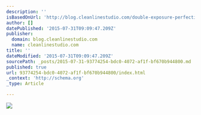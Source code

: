 ```yaml
---
description: ''
isBasedOnUrl: 'http://blog.cleanlinestudio.com/double-exposure-perfection/'
author: []
datePublished: '2015-07-31T09:09:47.209Z'
publisher:
  domain: blog.cleanlinestudio.com
  name: cleanlinestudio.com
title: ''
dateModified: '2015-07-31T09:09:47.209Z'
sourcePath: _posts/2015-07-31-93774254-bdc0-4072-af1f-bf670b944800.md
published: true
url: 93774254-bdc0-4072-af1f-bf670b944800/index.html
_context: 'http://schema.org'
_type: Article

---
```

![](http://blog.cleanlinestudio.com/wp-content/uploads/2013/09/cdd792aa2b40085dbb2ee1e2ce687bec.jpg)